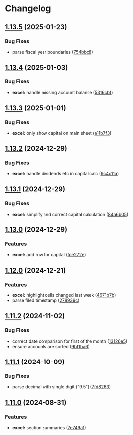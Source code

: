 # Changelog

## [1.13.5](https://github.com/kastelo/sie/compare/v1.13.4...v1.13.5) (2025-01-23)


### Bug Fixes

* parse fiscal year boundaries ([754bbc8](https://github.com/kastelo/sie/commit/754bbc84591ce87211d3b0f54b0d409fb01ff00d))

## [1.13.4](https://github.com/kastelo/sie/compare/v1.13.3...v1.13.4) (2025-01-03)


### Bug Fixes

* **excel:** handle missing account balance ([5316cbf](https://github.com/kastelo/sie/commit/5316cbf063e57e8f0607e72e9700d56eb0452199))

## [1.13.3](https://github.com/kastelo/sie/compare/v1.13.2...v1.13.3) (2025-01-01)


### Bug Fixes

* **excel:** only show capital on main sheet ([a11b7f3](https://github.com/kastelo/sie/commit/a11b7f34a91a8e5ebb1fe9d7e91a9946b77ac49e))

## [1.13.2](https://github.com/kastelo/sie/compare/v1.13.1...v1.13.2) (2024-12-29)


### Bug Fixes

* **excel:** handle dividends etc in capital calc ([9c4c11a](https://github.com/kastelo/sie/commit/9c4c11afa003555d8ef41f82eb4a5355159e4583))

## [1.13.1](https://github.com/kastelo/sie/compare/v1.13.0...v1.13.1) (2024-12-29)


### Bug Fixes

* **excel:** simplify and correct capital calculation ([84a6b05](https://github.com/kastelo/sie/commit/84a6b0562bf0aae37830d251af73a13d5061be8b))

## [1.13.0](https://github.com/kastelo/sie/compare/v1.12.0...v1.13.0) (2024-12-29)


### Features

* **excel:** add row for capital ([fce272e](https://github.com/kastelo/sie/commit/fce272e22c893d1d6c5e7765957e1217095ce3ef))

## [1.12.0](https://github.com/kastelo/sie/compare/v1.11.2...v1.12.0) (2024-12-21)


### Features

* **excel:** highlight cells changed last week ([4671b7b](https://github.com/kastelo/sie/commit/4671b7ba40e40692e3e75a5aa2c50abad20272b2))
* parse filed timestamp ([278939c](https://github.com/kastelo/sie/commit/278939c18cd9e2998bb758cef1a596afb8e484d9))

## [1.11.2](https://github.com/kastelo/sie/compare/v1.11.1...v1.11.2) (2024-11-02)


### Bug Fixes

* correct date comparison for first of the month ([13126e5](https://github.com/kastelo/sie/commit/13126e52e482bca3dcacc4a9d17e151cd28e196d))
* ensure accounts are sorted ([9bf1ba6](https://github.com/kastelo/sie/commit/9bf1ba6acde48f727134feac04d542375c42f13e))

## [1.11.1](https://github.com/kastelo/sie/compare/v1.11.0...v1.11.1) (2024-10-09)


### Bug Fixes

* parse decimal with single digit ("9.5") ([7fd8263](https://github.com/kastelo/sie/commit/7fd8263b2c5bb6aa6904a9907cd47607783b0312))

## [1.11.0](https://github.com/kastelo/sie/compare/v1.10.0...v1.11.0) (2024-08-31)


### Features

* **excel:** section summaries ([7e749a1](https://github.com/kastelo/sie/commit/7e749a12d555a1a21d818838d06ede8318ed22d6))
